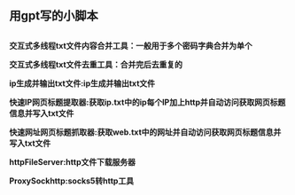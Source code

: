<h2>用gpt写的小脚本<h2>
<h4>
<p>
  交互式多线程txt文件内容合并工具：一般用于多个密码字典合并为单个
<p>
<p>
  交互式多线程txt文件去重工具：合并完后去重复的
<p>
<p>
  ip生成并输出txt文件:ip生成并输出txt文件
<p>
<p>
  快速IP网页标题提取器:获取ip.txt中的ip每个IP加上http并自动访问获取网页标题信息并写入txt文件
</p>
<p>
  快速网址网页标题抓取器:获取web.txt中的网址并自动访问获取网页标题信息并写入txt文件
</p>
<p>
  httpFileServer:http文件下载服务器
</p>
<p>
  ProxySockhttp:socks5转http工具
</p>
<h4>
